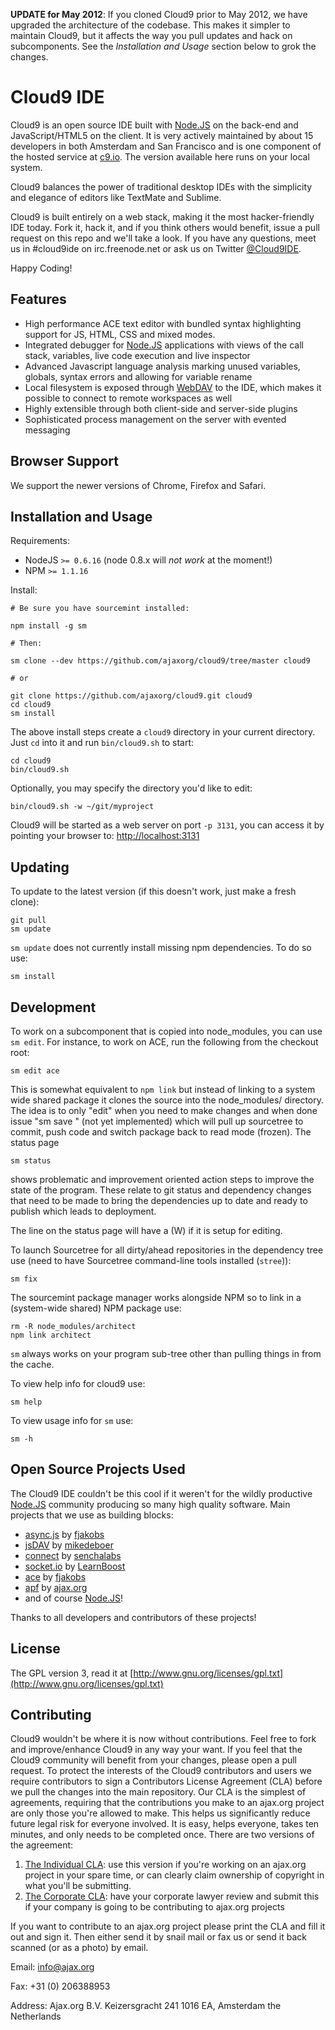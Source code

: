 
**UPDATE for May 2012**: If you cloned Cloud9 prior to May 2012, we have upgraded the
architecture of the codebase. This makes it simpler to maintain Cloud9, but
it affects the way you pull updates and hack on subcomponents. See the _Installation and Usage_
section below to grok the changes.

# Cloud9 IDE

Cloud9 is an open source IDE built with [Node.JS] on the back-end and JavaScript/HTML5 on the client.
It is very actively maintained by about 15 developers in both Amsterdam and San Francisco and is one
component of the hosted service at [c9.io](http://c9.io). The version available here runs on your local system.

Cloud9 balances the power of traditional desktop IDEs with the simplicity and elegance of editors
like TextMate and Sublime.

Cloud9 is built entirely on a web stack, making it the most hacker-friendly IDE today.
Fork it, hack it, and if you think others would benefit, issue a pull request on this repo
and we'll take a look. If you have any questions, meet us in #cloud9ide on irc.freenode.net
or ask us on Twitter [@Cloud9IDE](http://twitter.com/#!/Cloud9IDE).

Happy Coding!

## Features

  * High performance ACE text editor with bundled syntax highlighting support for JS, HTML, CSS and mixed modes.
  * Integrated debugger for [Node.JS] applications with views of the call stack, variables, live code execution and live inspector
  * Advanced Javascript language analysis marking unused variables, globals, syntax errors and allowing for variable rename
  * Local filesystem is exposed through [WebDAV](http://en.wikipedia.org/wiki/WebDAV) to the IDE, which makes it possible to connect to remote workspaces as well
  * Highly extensible through both client-side and server-side plugins
  * Sophisticated process management on the server with evented messaging

## Browser Support

We support the newer versions of Chrome, Firefox and Safari.

## Installation and Usage

Requirements:

  * NodeJS `>= 0.6.16` (node 0.8.x will *not work* at the moment!)
  * NPM `>= 1.1.16`

Install:

    # Be sure you have sourcemint installed:

    npm install -g sm
    
    # Then:

    sm clone --dev https://github.com/ajaxorg/cloud9/tree/master cloud9
    
    # or
    
    git clone https://github.com/ajaxorg/cloud9.git cloud9
    cd cloud9
    sm install
    


The above install steps create a `cloud9` directory in your current directory. Just `cd` into it
and run `bin/cloud9.sh` to start:

    cd cloud9
    bin/cloud9.sh
    
Optionally, you may specify the directory you'd like to edit:

    bin/cloud9.sh -w ~/git/myproject
    
Cloud9 will be started as a web server on port `-p 3131`, you can access it by
pointing your browser to: [http://localhost:3131](http://localhost:3131)

## Updating

To update to the latest version (if this doesn't work, just make a fresh clone):

    git pull
    sm update

`sm update` does not currently install missing npm dependencies. To do so use:

    sm install

## Development

To work on a subcomponent that is copied into node_modules, you can use `sm edit`.
For instance, to work on ACE, run the following from the checkout root:

    sm edit ace

This is somewhat equivalent to `npm link` but instead of linking to a system wide
shared package it clones the source into the node_modules/<name> directory.
The idea is to only "edit" when you need to make changes and when done issue
"sm save <name>" (not yet implemented) which will pull up sourcetree to commit,
push code and switch package back to read mode (frozen). The status page 

    sm status

shows problematic and improvement oriented action steps to improve the state of
the program. These relate to git status and dependency changes that need to be
made to bring the dependencies up to date and ready to publish which leads to deployment.

The line on the status page will have a (W) if it is setup for editing.

To launch Sourcetree for all dirty/ahead repositories in the dependency
tree use (need to have Sourcetree command-line tools installed (`stree`)):

    sm fix

The sourcemint package manager works alongside NPM so to link in a
(system-wide shared) NPM package use:

    rm -R node_modules/architect
    npm link architect

`sm` always works on your program sub-tree other than pulling things in
from the cache.

To view help info for cloud9 use:

    sm help

To view usage info for `sm` use:

    sm -h

## Open Source Projects Used

The Cloud9 IDE couldn't be this cool if it weren't for the wildly productive
[Node.JS] community producing so many high quality software.
Main projects that we use as building blocks:

  * [async.js] by [fjakobs]
  * [jsDAV] by [mikedeboer]
  * [connect] by [senchalabs](http://github.com/senchalabs)
  * [socket.io] by [LearnBoost](http://github.com/LearnBoost)
  * [ace](http://github.com/ajaxorg/ace) by [fjakobs]
  * [apf](http://www.ajax.org) by [ajax.org]
  * and of course [Node.JS]!
  
Thanks to all developers and contributors of these projects! 

[fjakobs]: http://github.com/fjakobs
[javruben]: http://github.com/javruben
[mikedeboer]: http://github.com/mikedeboer
[ajax.org]: http://www.ajax.org/
[async.js]: http://github.com/fjakobs/async.js
[jsDAV]: http://github.com/mikedeboer/jsdav
[connect]: http://github.com/senchalabs/connect
[socket.io]: http://github.com/LearnBoost/Socket.IO-node.git
[requireJS]: http://requirejs.org/
[Node.JS]: http://nodejs.org/

## License

The GPL version 3, read it at [http://www.gnu.org/licenses/gpl.txt](http://www.gnu.org/licenses/gpl.txt)

## Contributing

Cloud9 wouldn't be where it is now without contributions. Feel free to fork and improve/enhance Cloud9 in any way your want. If you feel that the Cloud9 community will benefit from your changes, please open a pull request. To protect the interests of the Cloud9 contributors and users we require contributors to sign a Contributors License Agreement (CLA) before we pull the changes into the main repository. Our CLA is the simplest of agreements, requiring that the contributions you make to an ajax.org project are only those you're allowed to make. This helps us significantly reduce future legal risk for everyone involved. It is easy, helps everyone, takes ten minutes, and only needs to be completed once.  There are two versions of the agreement:

1. [The Individual CLA](https://github.com/ajaxorg/cloud9/raw/master/doc/Contributor_License_Agreement-v2.pdf): use this version if you're working on an ajax.org project in your spare time, or can clearly claim ownership of copyright in what you'll be submitting.
2. [The Corporate CLA](https://github.com/ajaxorg/cloud9/raw/master/doc/Corporate_Contributor_License_Agreement-v2.pdf): have your corporate lawyer review and submit this if your company is going to be contributing to ajax.org projects

If you want to contribute to an ajax.org project please print the CLA and fill it out and sign it. Then either send it by snail mail or fax us or send it back scanned (or as a photo) by email.

Email: info@ajax.org

Fax: +31 (0) 206388953

Address: Ajax.org B.V.
  Keizersgracht 241
  1016 EA, Amsterdam
  the Netherlands
